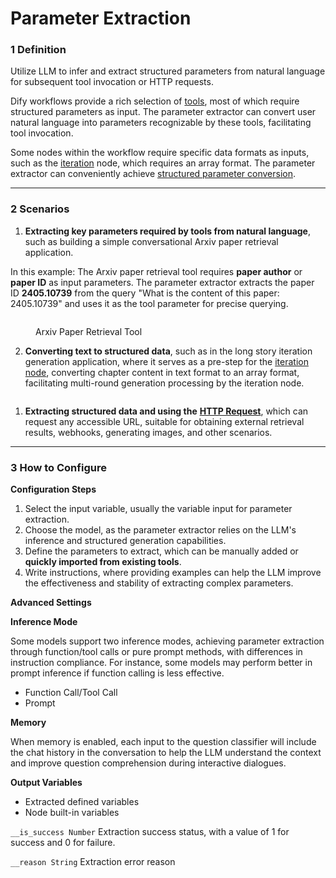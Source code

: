 # Parameter Extraction

### 1 Definition

Utilize LLM to infer and extract structured parameters from natural language for subsequent tool invocation or HTTP requests.

Dify workflows provide a rich selection of [tools](../../tools.md), most of which require structured parameters as input. The parameter extractor can convert user natural language into parameters recognizable by these tools, facilitating tool invocation.

Some nodes within the workflow require specific data formats as inputs, such as the [iteration](iteration.md#definition) node, which requires an array format. The parameter extractor can conveniently achieve [structured parameter conversion](iteration.md#example-1-long-article-iteration-generator).

***

### 2 Scenarios

1. **Extracting key parameters required by tools from natural language**, such as building a simple conversational Arxiv paper retrieval application.

In this example: The Arxiv paper retrieval tool requires **paper author** or **paper ID** as input parameters. The parameter extractor extracts the paper ID **2405.10739** from the query "What is the content of this paper: 2405.10739" and uses it as the tool parameter for precise querying.

<figure><img src="https://assets-docs.dify.ai//img/en/node/c980999f132d27c864a5e04f9fc47cfc.webp" alt=""><figcaption><p>Arxiv Paper Retrieval Tool</p></figcaption></figure>

2. **Converting text to structured data**, such as in the long story iteration generation application, where it serves as a pre-step for the [iteration node](iteration.md), converting chapter content in text format to an array format, facilitating multi-round generation processing by the iteration node.

<figure><img src="https://assets-docs.dify.ai//img/en/node/7c07889b9a49bf544a4e2324b0e1d8d6.webp" alt=""><figcaption></figcaption></figure>

1. **Extracting structured data and using the** [**HTTP Request**](https://docs.dify.ai/guides/workflow/node/http-request), which can request any accessible URL, suitable for obtaining external retrieval results, webhooks, generating images, and other scenarios.

***

### 3 How to Configure

**Configuration Steps**

1. Select the input variable, usually the variable input for parameter extraction.
2. Choose the model, as the parameter extractor relies on the LLM's inference and structured generation capabilities.
3. Define the parameters to extract, which can be manually added or **quickly imported from existing tools**.
4. Write instructions, where providing examples can help the LLM improve the effectiveness and stability of extracting complex parameters.

**Advanced Settings**

**Inference Mode**

Some models support two inference modes, achieving parameter extraction through function/tool calls or pure prompt methods, with differences in instruction compliance. For instance, some models may perform better in prompt inference if function calling is less effective.

* Function Call/Tool Call
* Prompt

**Memory**

When memory is enabled, each input to the question classifier will include the chat history in the conversation to help the LLM understand the context and improve question comprehension during interactive dialogues.

**Output Variables**

* Extracted defined variables
* Node built-in variables

`__is_success Number` Extraction success status, with a value of 1 for success and 0 for failure.

`__reason String` Extraction error reason
